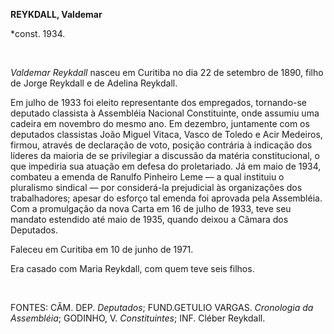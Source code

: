 **REYKDALL, Valdemar**

\*const. 1934.

 

*Valdemar Reykdall* nasceu em Curitiba no dia 22 de setembro de 1890,
filho de Jorge Reykdall e de Adelina Reykdall.

Em julho de 1933 foi eleito representante dos empregados, tornando-se
deputado classista à Assembléia Nacional Constituinte, onde assumiu uma
cadeira em novembro do mesmo ano. Em dezembro, juntamente com os
deputados classistas João Miguel Vitaca, Vasco de Toledo e Acir
Medeiros, firmou, através de declaração de voto, posição contrária à
indicação dos líderes da maioria de se privilegiar a discussão da
matéria constitucional, o que impediria sua atuação em defesa do
proletariado. Já em maio de 1934, combateu a emenda de Ranulfo Pinheiro
Leme — a qual instituiu o pluralismo sindical — por considerá-la
prejudicial às organizações dos trabalhadores; apesar do esforço tal
emenda foi aprovada pela Assembléia. Com a promulgação da nova Carta em
16 de julho de 1933, teve seu mandato estendido até maio de 1935, quando
deixou a Câmara dos Deputados.

Faleceu em Curitiba em 10 de junho de 1971.

Era casado com Maria Reykdall, com quem teve seis filhos.

 

FONTES: CÂM. DEP. *Deputados*; FUND.GETULIO VARGAS. *Cronologia da
Assembléia*; GODINHO, V. *Constituintes*; INF. Cléber Reykdall.

 
